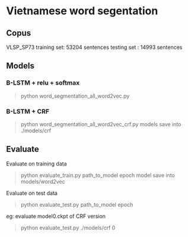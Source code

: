 # Vietnamese word segentation

## Copus
VLSP_SP73
training set: 53204 sentences
testing set : 14993 sentences

## Models
### B-LSTM + relu + softmax
> python word_segmentation_all_word2vec.py

### B-LSTM + CRF
> python word_segmentation_all_word2vec_crf.py
models save into ./models/crf

## Evaluate
Evaluate on training data
> python evaluate_train.py path_to_model epoch
model save into models/word2vec

Evaluate on test data
> python evaluate_test.py path_to_model epoch

eg: evaluate model0.ckpt of CRF version
> python evaluate_test.py ./models/crf 0